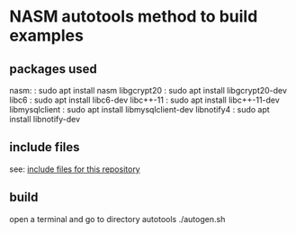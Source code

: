 # NASM autotools method to build examples

## packages used

nasm:           : sudo apt install nasm
libgcrypt20     : sudo apt install libgcrypt20-dev
libc6           : sudo apt install libc6-dev
libc++-11       : sudo apt install libc++-11-dev
libmysqlclient  : sudo apt install libmysqlclient-dev
libnotify4      : sudo apt install libnotify-dev

## include files
see: [include files for this repository](https://github.com/agguro/linux-nasm/tree/master/Include-Files)

## build
open a terminal and go to directory autotools
./autogen.sh

